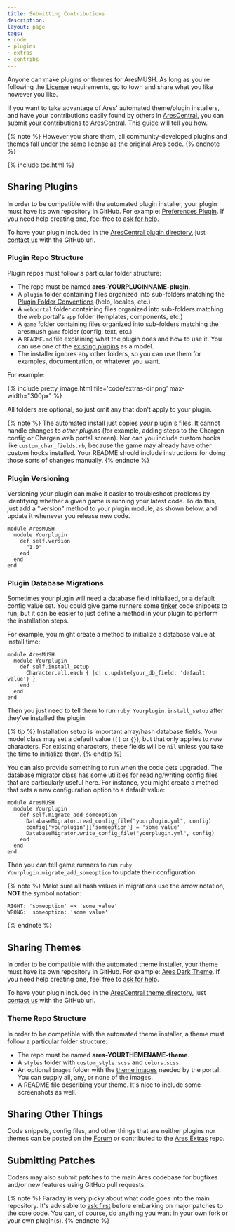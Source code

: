 ```yaml
---
title: Submitting Contributions
description: 
layout: page
tags:
- code
- plugins
- extras
- contribs
---
```


Anyone can make plugins or themes for AresMUSH. As long as you're following the [License](https://aresmush.com/license) requirements, go to town and share what you like however you like.

If you want to take advantage of Ares' automated theme/plugin installers, and have your contributions easily found by others in [AresCentral](https://arescentral.aresmush.com), you can submit your contributions to AresCentral. This guide will tell you how.

{% note %}
However you share them, all community-developed plugins and themes fall under the same [license](/license) as the original Ares code.
{% endnote %}

{% include toc.html %}

## Sharing Plugins

In order to be compatible with the automated plugin installer, your plugin must have its own repository in GitHub. For example: [Preferences Plugin](https://github.com/AresMUSH/ares-prefs-plugin). If you need help creating one, feel free to [ask for help](/feedback.html).

To have your plugin included in the [AresCentral plugin directory](https://arescentral.aresmush.com/plugins), just [contact us](/feedback.html) with the GitHub url.

### Plugin Repo Structure

Plugin repos must follow a particular folder structure:

* The repo must be named **ares-YOURPLUGINNAME-plugin**.
* A `plugin` folder containing files organized into sub-folders matching the [Plugin Folder Conventions](/tutorials/code/plugins.html) (help, locales, etc.)
* A `webportal` folder containing files organized into sub-folders matching the web portal's `app` folder (templates, components, etc.)
* A `game` folder containing files organized into sub-folders matching the aresmush `game` folder (config, text, etc.)
* A `README.md` file explaining what the plugin does and how to use it.  You can use one of the [existing plugins](https://github.com/AresMUSH/ares-prefs-plugin) as a model.
* The installer ignores any other folders, so you can use them for examples, documentation, or whatever you want.

For example:

{% include pretty_image.html file='code/extras-dir.png' max-width="300px" %}

All folders are optional, so just omit any that don't apply to your plugin.

{% note %} 
The automated install just copies _your_ plugin's files.  It cannot handle changes to _other plugins_ (for example, adding steps to the Chargen config or Chargen web portal screen). Nor can you include custom hooks like `custom_char_fields.rb`, because the game may already have other custom hooks installed. Your README should include instructions for doing those sorts of changes manually.
{% endnote %}

### Plugin Versioning

Versioning your plugin can make it easier to troubleshoot problems by identifying whether a given game is running your latest code.  To do this, just add a "version" method to your plugin module, as shown below, and update it whenever you release new code.

```
module AresMUSH
  module Yourplugin
    def self.version
      "1.0"
    end
  end
end
```

### Plugin Database Migrations

Sometimes your plugin will need a database field initialized, or a default config value set. You could give game runners some [tinker](/tutorials/code/tinker) code snippets to run, but it can be easier to just define a method in your plugin to perform the installation steps.

For example, you might create a method to initialize a database value at install time:

```
module AresMUSH
  module Yourplugin
    def self.install_setup
      Character.all.each { |c| c.update(your_db_field: 'default value') }
    end
  end
end
```

Then you just need to tell them to run `ruby Yourplugin.install_setup` after they've installed the plugin.

{% tip %}
Installation setup is important array/hash database fields. Your model class may set a default value (`[]` or `{}`), but that only applies to _new_ characters. For existing characters, these fields will be `nil` unless you take the time to initialize them.
{% endtip %}

You can also provide something to run when the code gets upgraded.  The database migrator class has some utilities for reading/writing config files that are particularly useful here.  For instance, you might create a method that sets a new configuration option to a default value:

```
module AresMUSH
  module Yourplugin
    def self.migrate_add_someoption
      DatabaseMigrator.read_config_file("yourplugin.yml", config)
      config['yourplugin']['someoption'] = 'some value'
      DatabaseMigrator.write_config_file("yourplugin.yml", config)
    end
  end
end
```

Then you can tell game runners to run `ruby Yourplugin.migrate_add_someoption` to update their configuration.

{% note %}
Make sure all hash values in migrations use the arrow notation, **NOT** the symbol notation: 

    RIGHT: 'someoption' => 'some value'
    WRONG:  someoption: 'some value'
{% endnote %}

## Sharing Themes

In order to be compatible with the automated theme installer, your theme must have its own repository in GitHub. For example: [Ares Dark Theme](https://github.com/AresMUSH/ares-dark-theme). If you need help creating one, feel free to [ask for help](/feedback.html).

To have your plugin included in the [AresCentral theme directory](https://arescentral.aresmush.com/themes), just [contact us](/feedback.html) with the GitHub url.

### Theme Repo Structure

In order to be compatible with the automated theme installer, a theme must follow a particular folder structure:

* The repo must be named **ares-YOURTHEMENAME-theme**.
* A `styles` folder with `custom_style.scss` and `colors.scss`.
* An optional `images` folder with the [theme images](/tutorials/config/website.html) needed by the portal. You can supply all, any, or none of the images.
* A README file describing your theme.  It's nice to include some screenshots as well.

## Sharing Other Things

Code snippets, config files, and other things that are neither plugins nor themes can be posted on the [Forum](https://forum.aresmush.com) or contributed to the [Ares Extras](https://github.com/AresMUSH/ares-extras) repo.

## Submitting Patches

Coders may also submit patches to the main Ares codebase for bugfixes and/or new features using GitHub pull requests.

{% note %} 
Faraday is very picky about what code goes into the main repository. It's advisable to [ask first](/feedback.html) before embarking on major patches to the core code. You can, of course, do anything you want in your own fork or your own plugin(s).
{% endnote %}
